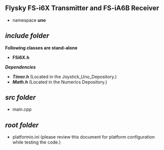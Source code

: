 ## Flysky FS-i6X Transmitter and FS-iA6B Receiver

- namespace ***uno***

## ***include folder***

**Following classes are stand-alone**
- **FSi6X.h**

***Dependencies***
- ***Timer.h***        (Located in the Joystick_Uno_Depository.)
- ***Math.h***         (Located in the Numerics Depository.)

## ***src folder***

- main.cpp

## ***root folder***

- platformio.ini        (please review this document for platform configuration while testing the code.)
